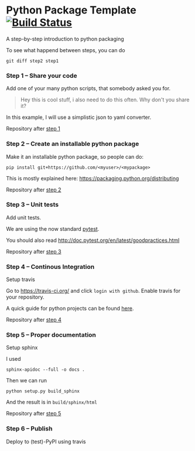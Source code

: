 # Python Package Template [![Build Status](https://travis-ci.org/MaxNoe/python_package_template.svg?branch=master)](https://travis-ci.org/MaxNoe/python_package_template)
A step-by-step introduction to python packaging

To see what happend between steps, you can do
```
git diff step2 step1
```


### Step 1 – Share your code
Add one of your many python scripts, that somebody asked you for.

> Hey this is cool stuff, i also need to do this often. Why don't you share it?

In this example, I will use a simplistic json to yaml converter.

Repository after [step 1](https://github.com/MaxNoe/python_package_template/tree/step1)
### Step 2 – Create an installable python package

Make it an installable python package, so people can do:

```
pip install git+https://github.com/<myuser>/<mypackage>
```

This is mostly explained here: https://packaging.python.org/distributing

Repository after [step 2](https://github.com/MaxNoe/python_package_template/tree/step2)

### Step 3 – Unit tests

Add unit tests.

We are using the now standard [pytest](http://doc.pytest.org/en/latest/).

You should also read http://doc.pytest.org/en/latest/goodpractices.html

Repository after [step 3](https://github.com/MaxNoe/python_package_template/tree/step3)

### Step 4 – Continous Integration

Setup travis

Go to https://travis-ci.org/ and click `login with github`.
Enable travis for your repository.

A quick guide for python projects can be found [here](https://docs.travis-ci.com/user/languages/python/).

Repository after [step 4](https://github.com/MaxNoe/python_package_template/tree/step4)

### Step 5 – Proper documentation

Setup sphinx

I used
```
sphinx-apidoc --full -o docs .
```

Then we can run
```
python setup.py build_sphinx
```
And the result is in `build/sphinx/html`

Repository after [step 5](https://github.com/MaxNoe/python_package_template/tree/step5)

### Step 6 – Publish

Deploy to (test)-PyPI using travis
